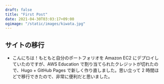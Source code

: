 ```yaml
---
draft: false
title: "First Post"
date: 2021-04-30T03:03:17+09:00
ogimage: "/static/images/kiwata.jpg"
---
```


## サイトの移行
- こんにちは！もともと自分のポートフォリオを Amazon EC2 にデプロイしていたのですが、AWS Education で割り当てられたクレジットが切れたので、Hugo + GitHub Pages で新しく作り直しました。思い立って 2 時間ほどで移行できたので、非常に便利だと思いました。
